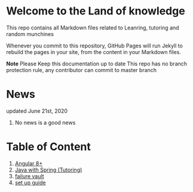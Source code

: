 # Welcome to the Land of knowledge
This repo contains all Markdown files related to Leanring, tutoring and random munchines

Whenever you commit to this repository, GitHub Pages will run Jekyll to rebuild the pages in your site, from the content in your Markdown files.

**Note**
Please Keep this documentation up to date
This repo has no branch protection rule, any contributor can commit to master branch

# News
updated June 21st, 2020
1. No news is a good news

# Table of Content
1. [Angular 8+](./angular/index)
2. [Java with Spring (Tutoring)](./java-with-spring/index)
3. [failure vault](./)
4. [set up guide](./)
